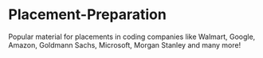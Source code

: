 # Placement-Preparation
Popular material for placements in coding companies like Walmart, Google, Amazon, Goldmann Sachs, Microsoft, Morgan Stanley and many more!
